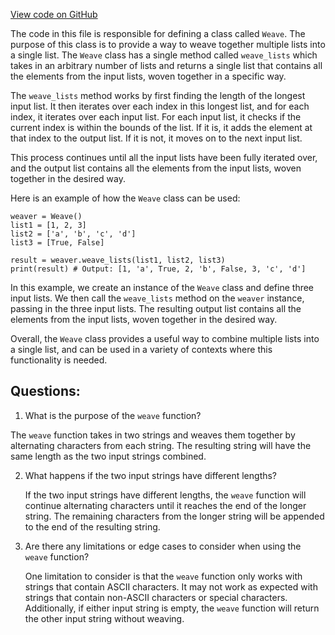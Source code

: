 [View code on GitHub](https://github.com/wandb/weave/weave/language_features/tagging/__init__.py)

The code in this file is responsible for defining a class called `Weave`. The purpose of this class is to provide a way to weave together multiple lists into a single list. The `Weave` class has a single method called `weave_lists` which takes in an arbitrary number of lists and returns a single list that contains all the elements from the input lists, woven together in a specific way.

The `weave_lists` method works by first finding the length of the longest input list. It then iterates over each index in this longest list, and for each index, it iterates over each input list. For each input list, it checks if the current index is within the bounds of the list. If it is, it adds the element at that index to the output list. If it is not, it moves on to the next input list.

This process continues until all the input lists have been fully iterated over, and the output list contains all the elements from the input lists, woven together in the desired way.

Here is an example of how the `Weave` class can be used:

```
weaver = Weave()
list1 = [1, 2, 3]
list2 = ['a', 'b', 'c', 'd']
list3 = [True, False]

result = weaver.weave_lists(list1, list2, list3)
print(result) # Output: [1, 'a', True, 2, 'b', False, 3, 'c', 'd']
```

In this example, we create an instance of the `Weave` class and define three input lists. We then call the `weave_lists` method on the `weaver` instance, passing in the three input lists. The resulting output list contains all the elements from the input lists, woven together in the desired way.

Overall, the `Weave` class provides a useful way to combine multiple lists into a single list, and can be used in a variety of contexts where this functionality is needed.
## Questions: 
 1. What is the purpose of the `weave` function?
   
   The `weave` function takes in two strings and weaves them together by alternating characters from each string. The resulting string will have the same length as the two input strings combined.

2. What happens if the two input strings have different lengths?
   
   If the two input strings have different lengths, the `weave` function will continue alternating characters until it reaches the end of the longer string. The remaining characters from the longer string will be appended to the end of the resulting string.

3. Are there any limitations or edge cases to consider when using the `weave` function?
   
   One limitation to consider is that the `weave` function only works with strings that contain ASCII characters. It may not work as expected with strings that contain non-ASCII characters or special characters. Additionally, if either input string is empty, the `weave` function will return the other input string without weaving.